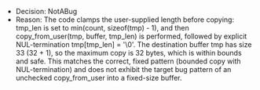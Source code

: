 - Decision: NotABug
- Reason: The code clamps the user-supplied length before copying: tmp_len is set to min(count, sizeof(tmp) - 1), and then copy_from_user(tmp, buffer, tmp_len) is performed, followed by explicit NUL-termination tmp[tmp_len] = '\0'. The destination buffer tmp has size 33 (32 + 1), so the maximum copy is 32 bytes, which is within bounds and safe. This matches the correct, fixed pattern (bounded copy with NUL-termination) and does not exhibit the target bug pattern of an unchecked copy_from_user into a fixed-size buffer.
